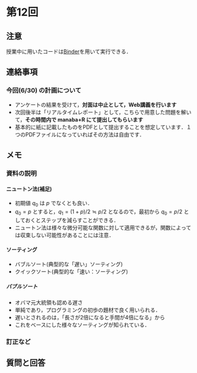 # 第12回

## 注意

授業中に用いたコードは[Binder](https://mybinder.org/v2/gh/ritsumei-aoi/21jk1/HEAD)を用いて実行できる．


## 連絡事項

### 今回(6/30) の計画について

- アンケートの結果を受けて，**対面は中止として，Web講義を行います**
- 次回後半は「リアルタイムレポート」として，こちらで用意した問題を解いて，**その時間内で manaba+R にて提出してもらいます**
- 基本的に紙に記載したものをPDFとして提出することを想定しています．１つのPDFファイルになっていればその方法は自由です．

## メモ



### 資料の説明

#### ニュートン法(補足)

- 初期値 $q_{0}$ は $p$ でなくとも良い．
- $q_{0}=p$ とすると，$q_{1}=(1+p)/2\fallingdotseq p/2$ となるので，最初から $q_{0}=p/2$ としておくとステップを減らすことができる．
- ニュートン法は様々な微分可能な関数に対して適用できるが，関数によっては収束しない可能性があることには注意．

#### ソーティング

- バブルソート(典型的な「遅い」ソーティング)
- クイックソート(典型的な「速い：ソーティング)

##### バブルソート

- オバマ元大統領も認める遅さ
- 単純であり，プログラミングの初歩の題材で良く用いられる．
- 遅いとされるのは，「長さが2倍になると手間が4倍になる」から
- これをベースにした様々なソーティングが知られている．


### 訂正など



## 質問と回答





